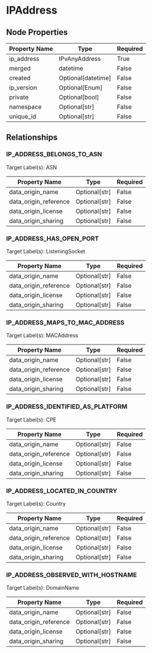 # IPAddress

## Node Properties

| Property Name | Type | Required |
| ------------- | ---- | -------- |
| ip_address | IPvAnyAddress | True |
| merged | datetime | False |
| created | Optional[datetime] | False |
| ip_version | Optional[Enum] | False |
| private | Optional[bool] | False |
| namespace | Optional[str] | False |
| unique_id | Optional[str] | False |

## Relationships

### IP_ADDRESS_BELONGS_TO_ASN

Target Label(s): ASN

| Property Name | Type | Required |
| ------------- | ---- | -------- |
| data_origin_name | Optional[str] | False |
| data_origin_reference | Optional[str] | False |
| data_origin_license | Optional[str] | False |
| data_origin_sharing | Optional[str] | False |



### IP_ADDRESS_HAS_OPEN_PORT

Target Label(s): ListeningSocket

| Property Name | Type | Required |
| ------------- | ---- | -------- |
| data_origin_name | Optional[str] | False |
| data_origin_reference | Optional[str] | False |
| data_origin_license | Optional[str] | False |
| data_origin_sharing | Optional[str] | False |



### IP_ADDRESS_MAPS_TO_MAC_ADDRESS

Target Label(s): MACAddress

| Property Name | Type | Required |
| ------------- | ---- | -------- |
| data_origin_name | Optional[str] | False |
| data_origin_reference | Optional[str] | False |
| data_origin_license | Optional[str] | False |
| data_origin_sharing | Optional[str] | False |



### IP_ADDRESS_IDENTIFIED_AS_PLATFORM

Target Label(s): CPE

| Property Name | Type | Required |
| ------------- | ---- | -------- |
| data_origin_name | Optional[str] | False |
| data_origin_reference | Optional[str] | False |
| data_origin_license | Optional[str] | False |
| data_origin_sharing | Optional[str] | False |



### IP_ADDRESS_LOCATED_IN_COUNTRY

Target Label(s): Country

| Property Name | Type | Required |
| ------------- | ---- | -------- |
| data_origin_name | Optional[str] | False |
| data_origin_reference | Optional[str] | False |
| data_origin_license | Optional[str] | False |
| data_origin_sharing | Optional[str] | False |



### IP_ADDRESS_OBSERVED_WITH_HOSTNAME

Target Label(s): DomainName

| Property Name | Type | Required |
| ------------- | ---- | -------- |
| data_origin_name | Optional[str] | False |
| data_origin_reference | Optional[str] | False |
| data_origin_license | Optional[str] | False |
| data_origin_sharing | Optional[str] | False |